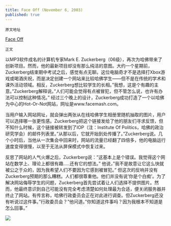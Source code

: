 ```yaml
---
title: Face Off (November 6, 2003)
published: true
---
```

`原文地址`

[Face Off](https://www.thecrimson.com/article/2003/11/6/face-off-computer-guru-mark-e/)

`正文`

以MP3软件成名的计算机专家Mark E. Zuckerberg（06级），再次为哈佛带来了创新项目。然而，他的最新项目却没有那么纯洁的意图。大约一个星期前，Zuckerberg结束期中考试之后，感觉有点无聊。这位电脑奇才不是选择打Xbox游戏或喝酒庆祝，而是决定创建一个网站来比较哈佛学生——但不是在传统的学术和课外活动领域。相反，Zuckerberg想比较学生的长相。”我想，这是个有趣的主意。”Zuckerberg解释说。”人们可能会觉得有点被冒犯，但不管怎么说，也许有办法可以控制这种情况。” 经过三个晚上的设计，Zuckerberg成功打造了一个以哈佛为中心的Hot-Or-Not网站，网址是www.facemash.com。

当用户输入网站网址，就会弹出两张从在线哈佛学生相册里随机抽取的图片，用户可以选择哪一张更性感。Zuckerberg把这个链接发给了他的朋友们寻求反馈，但不知什么时候，这个链接被转发到了IOP（注：Institute Of Politics，哈佛的政治研究学会）的邮件列表里。”从那以后，它就开始到处传播了。”Zuckerberg说。几个小时后，当他从一次集会中回来时，网站的流量已经翻了四倍多，他的电脑运行速度变得很慢，以至于无法从屏保模式中恢复过来。

反思了网站的人气火爆之后，Zuckerberg说：”这基本上是个错误。我觉得这个网站在数学上、理论上都很有趣…..还有它的想法。” 他说，”我不是故意让它这么快就被公之于众的，因为我希望人们不要因为它感到被冒犯。” 但这次的反响并没有Zuckerberg预期的那么糟糕。人们都很尊重他。他们并没有说’你是个白痴’。为了解决网站侮辱学生的问题，Zuckerberg首先尝试着让人们选择不提供图片。然而，他最终意识到自己可能没有完全考虑清楚如何处理最为合适，便关闭服务器并终止了网站。有传言称，哈佛行政委员会正在对此进行调查。但Zuckerberg还没有听说过这件事。”行政委员会？”他问道。”你知道这件事吗？因为我根本不知道是怎么回事。”

![](https://thesocialnetworkinbox.files.wordpress.com/2020/04/photo_2020-04-30_12-09-08.jpg)
